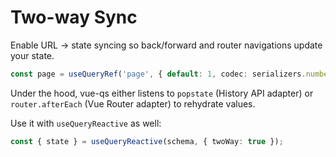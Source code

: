 # Two-way Sync

Enable URL -> state syncing so back/forward and router navigations update your state.

```ts
const page = useQueryRef('page', { default: 1, codec: serializers.number, twoWay: true });
```

Under the hood, vue-qs either listens to `popstate` (History API adapter) or `router.afterEach` (Vue Router adapter) to rehydrate values.

Use it with `useQueryReactive` as well:

```ts
const { state } = useQueryReactive(schema, { twoWay: true });
```
